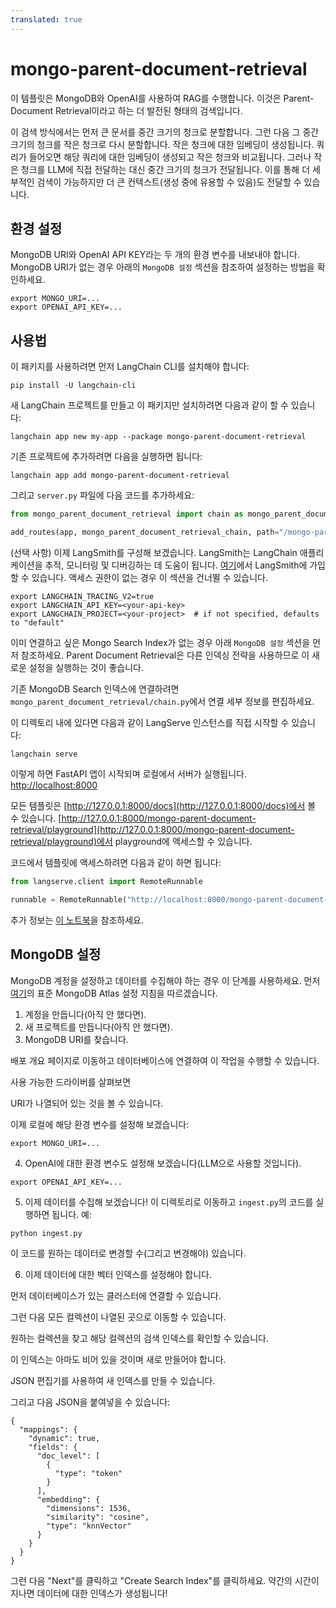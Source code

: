 ```yaml
---
translated: true
---
```


# mongo-parent-document-retrieval

이 템플릿은 MongoDB와 OpenAI를 사용하여 RAG를 수행합니다.
이것은 Parent-Document Retrieval이라고 하는 더 발전된 형태의 검색입니다.

이 검색 방식에서는 먼저 큰 문서를 중간 크기의 청크로 분할합니다.
그런 다음 그 중간 크기의 청크를 작은 청크로 다시 분할합니다.
작은 청크에 대한 임베딩이 생성됩니다.
쿼리가 들어오면 해당 쿼리에 대한 임베딩이 생성되고 작은 청크와 비교됩니다.
그러나 작은 청크를 LLM에 직접 전달하는 대신 중간 크기의 청크가 전달됩니다.
이를 통해 더 세부적인 검색이 가능하지만 더 큰 컨텍스트(생성 중에 유용할 수 있음)도 전달할 수 있습니다.

## 환경 설정

MongoDB URI와 OpenAI API KEY라는 두 개의 환경 변수를 내보내야 합니다.
MongoDB URI가 없는 경우 아래의 `MongoDB 설정` 섹션을 참조하여 설정하는 방법을 확인하세요.

```shell
export MONGO_URI=...
export OPENAI_API_KEY=...
```

## 사용법

이 패키지를 사용하려면 먼저 LangChain CLI를 설치해야 합니다:

```shell
pip install -U langchain-cli
```

새 LangChain 프로젝트를 만들고 이 패키지만 설치하려면 다음과 같이 할 수 있습니다:

```shell
langchain app new my-app --package mongo-parent-document-retrieval
```

기존 프로젝트에 추가하려면 다음을 실행하면 됩니다:

```shell
langchain app add mongo-parent-document-retrieval
```

그리고 `server.py` 파일에 다음 코드를 추가하세요:

```python
from mongo_parent_document_retrieval import chain as mongo_parent_document_retrieval_chain

add_routes(app, mongo_parent_document_retrieval_chain, path="/mongo-parent-document-retrieval")
```

(선택 사항) 이제 LangSmith를 구성해 보겠습니다.
LangSmith는 LangChain 애플리케이션을 추적, 모니터링 및 디버깅하는 데 도움이 됩니다.
[여기](https://smith.langchain.com/)에서 LangSmith에 가입할 수 있습니다.
액세스 권한이 없는 경우 이 섹션을 건너뛸 수 있습니다.

```shell
export LANGCHAIN_TRACING_V2=true
export LANGCHAIN_API_KEY=<your-api-key>
export LANGCHAIN_PROJECT=<your-project>  # if not specified, defaults to "default"
```

이미 연결하고 싶은 Mongo Search Index가 없는 경우 아래 `MongoDB 설정` 섹션을 먼저 참조하세요.
Parent Document Retrieval은 다른 인덱싱 전략을 사용하므로 이 새로운 설정을 실행하는 것이 좋습니다.

기존 MongoDB Search 인덱스에 연결하려면 `mongo_parent_document_retrieval/chain.py`에서 연결 세부 정보를 편집하세요.

이 디렉토리 내에 있다면 다음과 같이 LangServe 인스턴스를 직접 시작할 수 있습니다:

```shell
langchain serve
```

이렇게 하면 FastAPI 앱이 시작되며 로컬에서 서버가 실행됩니다.
[http://localhost:8000](http://localhost:8000)

모든 템플릿은 [http://127.0.0.1:8000/docs](http://127.0.0.1:8000/docs)에서 볼 수 있습니다.
[http://127.0.0.1:8000/mongo-parent-document-retrieval/playground](http://127.0.0.1:8000/mongo-parent-document-retrieval/playground)에서 playground에 액세스할 수 있습니다.

코드에서 템플릿에 액세스하려면 다음과 같이 하면 됩니다:

```python
from langserve.client import RemoteRunnable

runnable = RemoteRunnable("http://localhost:8000/mongo-parent-document-retrieval")
```

추가 정보는 [이 노트북](https://colab.research.google.com/drive/1cr2HBAHyBmwKUerJq2if0JaNhy-hIq7I#scrollTo=TZp7_CBfxTOB)을 참조하세요.

## MongoDB 설정

MongoDB 계정을 설정하고 데이터를 수집해야 하는 경우 이 단계를 사용하세요.
먼저 [여기](https://www.mongodb.com/docs/atlas/getting-started/)의 표준 MongoDB Atlas 설정 지침을 따르겠습니다.

1. 계정을 만듭니다(아직 안 했다면).
2. 새 프로젝트를 만듭니다(아직 안 했다면).
3. MongoDB URI를 찾습니다.

배포 개요 페이지로 이동하고 데이터베이스에 연결하여 이 작업을 수행할 수 있습니다.

사용 가능한 드라이버를 살펴보면

URI가 나열되어 있는 것을 볼 수 있습니다.

이제 로컬에 해당 환경 변수를 설정해 보겠습니다:

```shell
export MONGO_URI=...
```

4. OpenAI에 대한 환경 변수도 설정해 보겠습니다(LLM으로 사용할 것입니다).

```shell
export OPENAI_API_KEY=...
```

5. 이제 데이터를 수집해 보겠습니다! 이 디렉토리로 이동하고 `ingest.py`의 코드를 실행하면 됩니다. 예:

```shell
python ingest.py
```

이 코드를 원하는 데이터로 변경할 수(그리고 변경해야) 있습니다.

6. 이제 데이터에 대한 벡터 인덱스를 설정해야 합니다.

먼저 데이터베이스가 있는 클러스터에 연결할 수 있습니다.

그런 다음 모든 컬렉션이 나열된 곳으로 이동할 수 있습니다.

원하는 컬렉션을 찾고 해당 컬렉션의 검색 인덱스를 확인할 수 있습니다.

이 인덱스는 아마도 비어 있을 것이며 새로 만들어야 합니다.

JSON 편집기를 사용하여 새 인덱스를 만들 수 있습니다.

그리고 다음 JSON을 붙여넣을 수 있습니다:

```text
{
  "mappings": {
    "dynamic": true,
    "fields": {
      "doc_level": [
        {
          "type": "token"
        }
      ],
      "embedding": {
        "dimensions": 1536,
        "similarity": "cosine",
        "type": "knnVector"
      }
    }
  }
}
```

그런 다음 "Next"를 클릭하고 "Create Search Index"를 클릭하세요. 약간의 시간이 지나면 데이터에 대한 인덱스가 생성됩니다!
